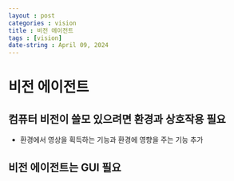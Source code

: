 ```yaml
---
layout : post
categories : vision
title : 비전 에이전트
tags : [vision]
date-string : April 09, 2024
---
```


# 비전 에이전트

## 컴퓨터 비전이 쓸모 있으려면 환경과 상호작용 필요
- 환경에서 영상을 획득하는 기능과 환경에 영향을 주는 기능 추가

## 비전 에이전트는 GUI 필요

